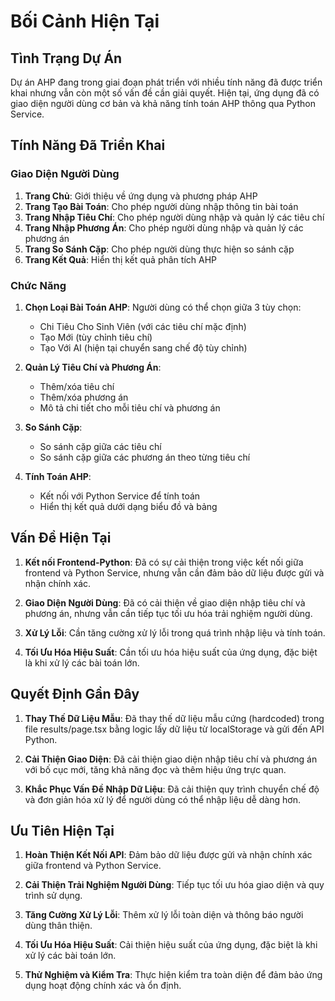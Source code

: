# Bối Cảnh Hiện Tại

## Tình Trạng Dự Án
Dự án AHP đang trong giai đoạn phát triển với nhiều tính năng đã được triển khai nhưng vẫn còn một số vấn đề cần giải quyết. Hiện tại, ứng dụng đã có giao diện người dùng cơ bản và khả năng tính toán AHP thông qua Python Service.

## Tính Năng Đã Triển Khai

### Giao Diện Người Dùng
1. **Trang Chủ**: Giới thiệu về ứng dụng và phương pháp AHP
2. **Trang Tạo Bài Toán**: Cho phép người dùng nhập thông tin bài toán
3. **Trang Nhập Tiêu Chí**: Cho phép người dùng nhập và quản lý các tiêu chí
4. **Trang Nhập Phương Án**: Cho phép người dùng nhập và quản lý các phương án
5. **Trang So Sánh Cặp**: Cho phép người dùng thực hiện so sánh cặp
6. **Trang Kết Quả**: Hiển thị kết quả phân tích AHP

### Chức Năng
1. **Chọn Loại Bài Toán AHP**: Người dùng có thể chọn giữa 3 tùy chọn:
   - Chi Tiêu Cho Sinh Viên (với các tiêu chí mặc định)
   - Tạo Mới (tùy chỉnh tiêu chí)
   - Tạo Với AI (hiện tại chuyển sang chế độ tùy chỉnh)

2. **Quản Lý Tiêu Chí và Phương Án**:
   - Thêm/xóa tiêu chí
   - Thêm/xóa phương án
   - Mô tả chi tiết cho mỗi tiêu chí và phương án

3. **So Sánh Cặp**:
   - So sánh cặp giữa các tiêu chí
   - So sánh cặp giữa các phương án theo từng tiêu chí

4. **Tính Toán AHP**:
   - Kết nối với Python Service để tính toán
   - Hiển thị kết quả dưới dạng biểu đồ và bảng

## Vấn Đề Hiện Tại
1. **Kết nối Frontend-Python**: Đã có sự cải thiện trong việc kết nối giữa frontend và Python Service, nhưng vẫn cần đảm bảo dữ liệu được gửi và nhận chính xác.

2. **Giao Diện Người Dùng**: Đã có cải thiện về giao diện nhập tiêu chí và phương án, nhưng vẫn cần tiếp tục tối ưu hóa trải nghiệm người dùng.

3. **Xử Lý Lỗi**: Cần tăng cường xử lý lỗi trong quá trình nhập liệu và tính toán.

4. **Tối Ưu Hóa Hiệu Suất**: Cần tối ưu hóa hiệu suất của ứng dụng, đặc biệt là khi xử lý các bài toán lớn.

## Quyết Định Gần Đây
1. **Thay Thế Dữ Liệu Mẫu**: Đã thay thế dữ liệu mẫu cứng (hardcoded) trong file results/page.tsx bằng logic lấy dữ liệu từ localStorage và gửi đến API Python.

2. **Cải Thiện Giao Diện**: Đã cải thiện giao diện nhập tiêu chí và phương án với bố cục mới, tăng khả năng đọc và thêm hiệu ứng trực quan.

3. **Khắc Phục Vấn Đề Nhập Dữ Liệu**: Đã cải thiện quy trình chuyển chế độ và đơn giản hóa xử lý để người dùng có thể nhập liệu dễ dàng hơn.

## Ưu Tiên Hiện Tại
1. **Hoàn Thiện Kết Nối API**: Đảm bảo dữ liệu được gửi và nhận chính xác giữa frontend và Python Service.

2. **Cải Thiện Trải Nghiệm Người Dùng**: Tiếp tục tối ưu hóa giao diện và quy trình sử dụng.

3. **Tăng Cường Xử Lý Lỗi**: Thêm xử lý lỗi toàn diện và thông báo người dùng thân thiện.

4. **Tối Ưu Hóa Hiệu Suất**: Cải thiện hiệu suất của ứng dụng, đặc biệt là khi xử lý các bài toán lớn.

5. **Thử Nghiệm và Kiểm Tra**: Thực hiện kiểm tra toàn diện để đảm bảo ứng dụng hoạt động chính xác và ổn định.